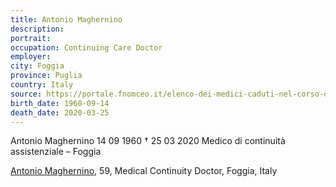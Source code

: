 ```yaml
---
title: Antonio Maghernino
description: 
portrait: 
occupation: Continuing Care Doctor
employer: 
city: Foggia
province: Puglia
country: Italy 
source: https://portale.fnomceo.it/elenco-dei-medici-caduti-nel-corso-dellepidemia-di-covid-19/, https://www.ansa.it/english/news/2020/03/26/coronavirus-another-2-docs-die-toll-up-to-39_4686de93-b5f9-4c49-803e-6868ec267757.html
birth_date: 1960-09-14
death_date: 2020-03-25
---
```


Antonio Maghernino 14 09 1960 † 25 03 2020
Medico di continuità assistenziale – Foggia

<a href="https://portale.fnomceo.it/elenco-dei-medici-caduti-nel-corso-dellepidemia-di-covid-19/">Antonio Maghernino</a>, 59, Medical Continuity Doctor, Foggia, Italy
